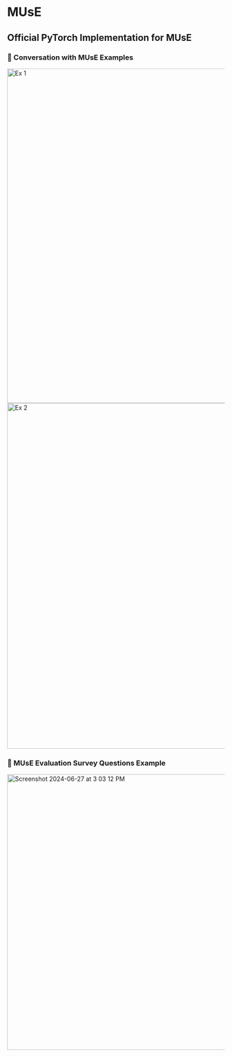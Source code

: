 # MUsE
## Official PyTorch Implementation for MUsE

### 🎼 Conversation with MUsE Examples
<img width="773" alt="Ex 1" src="https://github.com/seohyunqkr/MUsE/assets/135926489/4978afcf-44f3-4112-b3dc-53d22aa3fada">
<img width="799" alt="Ex 2" src="https://github.com/seohyunqkr/MUsE/assets/135926489/9f1a1baf-daa0-49b7-9f57-102ff1ebd461">

### 🎼 MUsE Evaluation Survey Questions Example
<img width="637" alt="Screenshot 2024-06-27 at 3 03 12 PM" src="https://github.com/seohyunqkr/MUsE/assets/135926489/ac40024b-95b3-4ec7-bfca-a7071bd4e89d">
